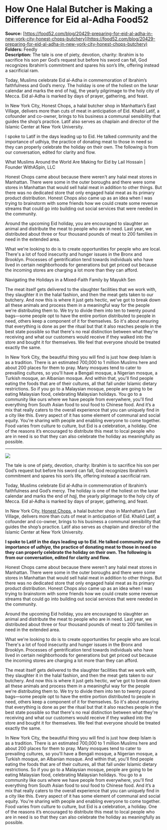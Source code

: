 # How One Halal Butcher is Making a Difference for Eid al-Adha Food52

**Source:** [https://food52.com/blog/20429-preparing-for-eid-al-adha-in-new-york-city-honest-chops-butchery](https://food52.com/blog/20429-preparing-for-eid-al-adha-in-new-york-city-honest-chops-butchery)  
**Folders:** Feedly  
**Description:** The tale is one of piety, devotion, charity: Ibrahim is to sacrifice his son per God’s request but before his sword can fall, God recognizes Ibrahim’s commitment and spares his son’s life, offering instead a sacrificial ram.

Today, Muslims celebrate Eid al-Adha in commemoration of Ibrahim’s faithfulness and God’s mercy. The holiday is one of the holiest on the lunar calendar and marks the end of hajj, the yearly pilgrimage to the holy city of Mecca. Eid al-Adha is marked by days of prayer, gathering, and feast.

In New York City, Honest Chops, a halal butcher shop in Manhattan’s East Village, delivers more than cuts of meat in anticipation of Eid. Khalid Latif, a cofounder and co-owner, brings to his business a communal sensibility that guides the shop’s practice. Latif also serves as chaplain and director of the Islamic Center at New York University.

I spoke to Latif in the days leading up to Eid. He talked community and the importance of udhiya, the practice of donating meat to those in need so they can properly celebrate the holiday on their own. The following is from our conversation, edited for clarity and flow.

What Muslims Around the World Are Making for Eid
by Lail Hossain | Founder WithASpin, LLC

Honest Chops came about because there weren't any halal meat stores in Manhattan. There were some in the outer boroughs and there were some stores in Manhattan that would sell halal meat in addition to other things. But there was no dedicated store that only engaged halal meat as its primary product distribution. Honest Chops also came up as an idea when I was trying to brainstorm with some friends how we could create some revenue streams that could go into building out social services that were needed in the community.

Around the upcoming Eid holiday, you are encouraged to slaughter an animal and distribute the meat to people who are in need. Last year, we distributed about three or four thousand pounds of meat to 200 families in need in the extended area.

What we're looking to do is to create opportunities for people who are local. There's a lot of food insecurity and hunger issues in the Bronx and Brooklyn. Processes of gentrification tend towards individuals who have lived in certain neighborhoods for generations but get priced out because the incoming stores are charging a lot more than they can afford.

Navigating the Holidays in a Mixed-Faith Family
by Mayukh Sen

The meat itself gets delivered to the slaughter facilities that we work with, they slaughter it in the halal fashion, and then the meat gets taken to our butchery. And now this is where it just gets hectic, we've got to break down all these animals and process them in a meaningful way for the people we're distributing them to. We try to divide them into ten to twenty pound bags—some people opt to have the entire portion distributed to people in need, others keep a component of it for themselves. So it's about ensuring that everything is done as per the ritual but that it also reaches people in the best state possible so that there's no real distinction between what they're receiving and what our customers would receive if they walked into the store and bought it for themselves. We feel that everyone should be treated exactly the same.

In New York City, the beautiful thing you will find is just how deep Islam is as a tradition. There is an estimated 700,000 to 1 million Muslims here and about 200 places for them to pray. Many mosques tend to cater to prevailing cultures, so you'll have a Bengali mosque, a Nigerian mosque, a Turkish mosque, an Albanian mosque. And within that, you'll find people eating the foods that are of their cultures, all that fall under Islamic dietary restrictions. So if you go to a Malaysian mosque, people are going to be eating Malaysian food, celebrating Malaysian holidays. You go to a community like ours where we have people from everywhere, you'll find everything from South Asian food to soul food to Chinese food. And it’s a mix that really caters to the overall experience that you can uniquely find in a city like this. Every aspect of it has some element of communal and social equity. You're sharing with people and enabling everyone to come together. Food varies from culture to culture, but Eid is a celebration, a holiday. One of the reasons it’s encouraged to distribute this meat to local people who are in need is so that they can also celebrate the holiday as meaningfully as possible.

---

<div><img src="https://images.food52.com/Tlj4kK1RviEj5kZdnU8tivPf-XU=/9d6d43dd-65d0-4ad3-b001-465d752a4db3--2014-0603_burgers-007.jpg?w=1080&amp;q=75"><div><div><div><p>The tale is one of piety, devotion, charity: Ibrahim is to sacrifice his son per God’s request but before his sword can fall, God recognizes Ibrahim’s commitment and spares his son’s life, offering instead a sacrificial ram.</p></div></div></div><div><div><div><p>Today, Muslims celebrate Eid al-Adha in commemoration of Ibrahim’s faithfulness and God’s mercy. The holiday is one of the holiest on the lunar calendar and marks the end of <em>hajj</em>, the yearly pilgrimage to the holy city of Mecca. Eid al-Adha is marked by days of prayer, gathering, and feast.</p></div></div></div><div><div><div><p>In New York City, <a href="http://honestchops.com/">Honest Chops</a>, a halal butcher shop in Manhattan’s East Village, delivers more than cuts of meat in anticipation of Eid. Khalid Latif, a cofounder and co-owner, brings to his business a communal sensibility that guides the shop’s practice. Latif also serves as chaplain and director of the Islamic Center at New York University.</p></div></div></div><div><div><div><p><strong>I spoke to Latif in the days leading up to Eid. He talked community and the importance of <em>udhiya</em>, the practice of donating meat to those in need so they can properly celebrate the holiday on their own. The following is from our conversation, edited for clarity and flow.</strong></p></div></div></div><div><div><div><p>Honest Chops came about because there weren't any halal meat stores in Manhattan. There were some in the outer boroughs and there were some stores in Manhattan that would sell halal meat in addition to other things. But there was no dedicated store that only engaged halal meat as its primary product distribution. Honest Chops also came up as an idea when I was trying to brainstorm with some friends how we could create some revenue streams that could go into building out social services that were needed in the community.</p></div></div></div><div><div><div><p>Around the upcoming Eid holiday, you are encouraged to slaughter an animal and distribute the meat to people who are in need. Last year, we distributed about three or four thousand pounds of meat to 200 families in need in the extended area.</p></div></div></div><div><div><div><p>What we're looking to do is to create opportunities for people who are local. There's a lot of food insecurity and hunger issues in the Bronx and Brooklyn. Processes of gentrification tend towards individuals who have lived in certain neighborhoods for generations but get priced out because the incoming stores are charging a lot more than they can afford.</p></div></div></div><div><div><div><p>The meat itself gets delivered to the slaughter facilities that we work with, they slaughter it in the halal fashion, and then the meat gets taken to our butchery. And now this is where it just gets hectic, we've got to break down all these animals and process them in a meaningful way for the people we're distributing them to. We try to divide them into ten to twenty pound bags—some people opt to have the entire portion distributed to people in need, others keep a component of it for themselves. So it's about ensuring that everything is done as per the ritual but that it also reaches people in the best state possible so that there's no real distinction between what they're receiving and what our customers would receive if they walked into the store and bought it for themselves. We feel that everyone should be treated exactly the same.</p></div></div></div><div><div><div><p>In New York City, the beautiful thing you will find is just how deep Islam is as a tradition. There is an estimated 700,000 to 1 million Muslims here and about 200 places for them to pray. Many mosques tend to cater to prevailing cultures, so you'll have a Bengali mosque, a Nigerian mosque, a Turkish mosque, an Albanian mosque. And within that, you'll find people eating the foods that are of their cultures, all that fall under Islamic dietary restrictions. So if you go to a Malaysian mosque, people are going to be eating Malaysian food, celebrating Malaysian holidays. You go to a community like ours where we have people from everywhere, you'll find everything from South Asian food to soul food to Chinese food. And it’s a mix that really caters to the overall experience that you can uniquely find in a city like this. Every aspect of it has some element of communal and social equity. You're sharing with people and enabling everyone to come together. Food varies from culture to culture, but Eid is a celebration, a holiday. One of the reasons it’s encouraged to distribute this meat to local people who are in need is so that they can also celebrate the holiday as meaningfully as possible.</p></div></div></div></div>